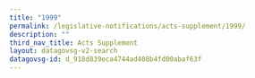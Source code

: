 ```yaml
---
title: "1999"
permalink: /legislative-notifications/acts-supplement/1999/
description: ""
third_nav_title: Acts Supplement
layout: datagovsg-v2-search
datagovsg-id: d_918d839eca4744ad408b4fd00abaf63f
---
```

